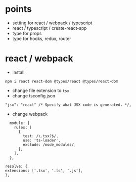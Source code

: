 # points

- setting for react / webpack / typescript
- react / typescript / create-react-app
- type for props
- type for hooks, redux, router

# react / webpack

- install

```
npm i react react-dom @types/react @types/react-dom
```

- change file extension to `tsx`
- change tsconfig.json

```
"jsx": "react" /* Specify what JSX code is generated. */,

```

- change webpack

```
  module: {
    rules: [
      {
        test: /\.tsx?$/,
        use: 'ts-loader',
        exclude: /node_modules/,
      },
    ],
  },

```

```
resolve: {
extensions: ['.tsx', '.ts', '.js'],
},

```
